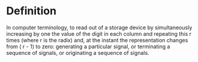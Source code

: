 # Definition

In computer terminology, to read out of a storage device by
simultaneously increasing by one the value of the digit in each column
and repeating this r times (where r is the radix) and, at the instant
the representation changes from ( r - 1) to zero: generating a
particular signal, or terminating a sequence of signals, or originating
a sequence of signals.
